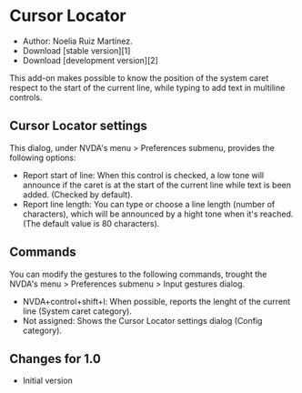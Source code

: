 # Cursor Locator #
* Author: Noelia Ruiz Martínez.
* Download [stable version][1]
* Download [development version][2]

This add-on makes possible to know the position of the system caret respect to the start of the current line, while typing to add text in multiline controls.

## Cursor Locator settings ##

This dialog, under NVDA's menu > Preferences submenu, provides the following options:

* Report start of line: When this control is checked, a low tone will announce if the caret is at the start of the current line while text is been added. (Checked by default).
* Report line length: You can type or choose a line length (number of characters), which will be announced by a hight tone when it's reached. (The default value is 80 characters).

## Commands ##

You can modify the gestures to the following commands, trought the NVDA's menu > Preferences submenu > Input gestures dialog.

* NVDA+control+shift+l: When possible, reports the lenght of the current line (System caret category).
* Not assigned: Shows the Cursor Locator settings dialog (Config category).

## Changes for 1.0 ##
* Initial version

